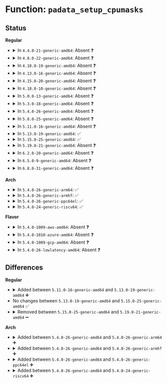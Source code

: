 # Function: <code>padata_setup_cpumasks</code>

## Status
<b>Regular</b>
<ul>
<li>
<details>
<summary>In <code>4.4.0-21-generic-amd64</code>: Absent ❓</summary>

```json
{
  "name": "padata_setup_cpumasks",
  "collision_type": "Unique Static",
  "inline_type": "Full",
  "funcs": [
    {
      "addr": 18446744071580459733,
      "name": "padata_setup_cpumasks",
      "external": false,
      "loc": "kernel/padata.c:350",
      "file": "kernel/padata.c",
      "inline": "not declared, inlined",
      "caller_inline": [
        "kernel/padata.c:padata_alloc_pd"
      ],
      "caller_func": []
    }
  ],
  "symbols": []
}
```
</details>
</li>
<li>
<details>
<summary>In <code>4.8.0-22-generic-amd64</code>: Absent ❓</summary>

```json
{
  "name": "padata_setup_cpumasks",
  "collision_type": "Unique Static",
  "inline_type": "Full",
  "funcs": [
    {
      "addr": 18446744071580535194,
      "name": "padata_setup_cpumasks",
      "external": false,
      "loc": "kernel/padata.c:350",
      "file": "kernel/padata.c",
      "inline": "not declared, inlined",
      "caller_inline": [
        "kernel/padata.c:padata_alloc_pd"
      ],
      "caller_func": []
    }
  ],
  "symbols": []
}
```
</details>
</li>
<li>
<details>
<summary>In <code>4.10.0-19-generic-amd64</code>: Absent ❓</summary>

```json
{
  "name": "padata_setup_cpumasks",
  "collision_type": "Unique Static",
  "inline_type": "Full",
  "funcs": [
    {
      "addr": 18446744071580597957,
      "name": "padata_setup_cpumasks",
      "external": false,
      "loc": "kernel/padata.c:347",
      "file": "kernel/padata.c",
      "inline": "not declared, inlined",
      "caller_inline": [
        "kernel/padata.c:padata_alloc_pd"
      ],
      "caller_func": []
    }
  ],
  "symbols": []
}
```
</details>
</li>
<li>
<details>
<summary>In <code>4.13.0-16-generic-amd64</code>: Absent ❓</summary>

```json
{
  "name": "padata_setup_cpumasks",
  "collision_type": "Unique Static",
  "inline_type": "Full",
  "funcs": [
    {
      "addr": 18446744071580627749,
      "name": "padata_setup_cpumasks",
      "external": false,
      "loc": "kernel/padata.c:343",
      "file": "kernel/padata.c",
      "inline": "not declared, inlined",
      "caller_inline": [
        "kernel/padata.c:padata_alloc_pd"
      ],
      "caller_func": []
    }
  ],
  "symbols": []
}
```
</details>
</li>
<li>
<details>
<summary>In <code>4.15.0-20-generic-amd64</code>: Absent ❓</summary>

```json
{
  "name": "padata_setup_cpumasks",
  "collision_type": "Unique Static",
  "inline_type": "Full",
  "funcs": [
    {
      "addr": 18446744071580708730,
      "name": "padata_setup_cpumasks",
      "external": false,
      "loc": "kernel/padata.c:401",
      "file": "kernel/padata.c",
      "inline": "not declared, inlined",
      "caller_inline": [
        "kernel/padata.c:padata_alloc_pd"
      ],
      "caller_func": []
    }
  ],
  "symbols": []
}
```
</details>
</li>
<li>
<details>
<summary>In <code>4.18.0-10-generic-amd64</code>: Absent ❓</summary>

```json
{
  "name": "padata_setup_cpumasks",
  "collision_type": "Unique Static",
  "inline_type": "Full",
  "funcs": [
    {
      "addr": 18446744071580840394,
      "name": "padata_setup_cpumasks",
      "external": false,
      "loc": "kernel/padata.c:402",
      "file": "kernel/padata.c",
      "inline": "not declared, inlined",
      "caller_inline": [
        "kernel/padata.c:padata_alloc_pd"
      ],
      "caller_func": []
    }
  ],
  "symbols": []
}
```
</details>
</li>
<li>
<details>
<summary>In <code>5.0.0-13-generic-amd64</code>: Absent ❓</summary>

```json
{
  "name": "padata_setup_cpumasks",
  "collision_type": "Unique Static",
  "inline_type": "Full",
  "funcs": [
    {
      "addr": 18446744071580909338,
      "name": "padata_setup_cpumasks",
      "external": false,
      "loc": "kernel/padata.c:402",
      "file": "kernel/padata.c",
      "inline": "not declared, inlined",
      "caller_inline": [
        "kernel/padata.c:padata_alloc_pd"
      ],
      "caller_func": []
    }
  ],
  "symbols": []
}
```
</details>
</li>
<li>
<details>
<summary>In <code>5.3.0-18-generic-amd64</code>: Absent ❓</summary>

```json
{
  "name": "padata_setup_cpumasks",
  "collision_type": "Unique Static",
  "inline_type": "Full",
  "funcs": [
    {
      "addr": 18446744071581007269,
      "name": "padata_setup_cpumasks",
      "external": false,
      "loc": "kernel/padata.c:414",
      "file": "kernel/padata.c",
      "inline": "not declared, inlined",
      "caller_inline": [
        "kernel/padata.c:padata_alloc_pd"
      ],
      "caller_func": []
    }
  ],
  "symbols": []
}
```
</details>
</li>
<li>
<details>
<summary>In <code>5.4.0-26-generic-amd64</code>: Absent ❓</summary>

```json
{
  "name": "padata_setup_cpumasks",
  "collision_type": "Unique Static",
  "inline_type": "Selective",
  "funcs": [
    {
      "addr": 18446744071581061968,
      "name": "padata_setup_cpumasks",
      "external": false,
      "loc": "kernel/padata.c:353",
      "file": "kernel/padata.c",
      "inline": "not declared, inlined",
      "caller_inline": [],
      "caller_func": [
        "kernel/padata.c:padata_set_cpumask"
      ]
    }
  ],
  "symbols": [
    {
      "addr": 18446744071581061968,
      "name": "padata_setup_cpumasks.isra.0",
      "section": ".text",
      "bind": "STB_LOCAL",
      "size": 104
    }
  ]
}
```
</details>
</li>
<li>
<details>
<summary>In <code>5.8.0-25-generic-amd64</code>: Absent ❓</summary>

```json
{
  "name": "padata_setup_cpumasks",
  "collision_type": "Unique Static",
  "inline_type": "Full",
  "funcs": [
    {
      "addr": 18446744071581244875,
      "name": "padata_setup_cpumasks",
      "external": false,
      "loc": "kernel/padata.c:428",
      "file": "kernel/padata.c",
      "inline": "not declared, inlined",
      "caller_inline": [
        "kernel/padata.c:__padata_set_cpumasks"
      ],
      "caller_func": []
    }
  ],
  "symbols": []
}
```
</details>
</li>
<li>
<details>
<summary>In <code>5.11.0-16-generic-amd64</code>: Absent ❓</summary>

```json
{
  "name": "padata_setup_cpumasks",
  "collision_type": "Unique Static",
  "inline_type": "Full",
  "funcs": [
    {
      "addr": 18446744071581287662,
      "name": "padata_setup_cpumasks",
      "external": false,
      "loc": "kernel/padata.c:424",
      "file": "kernel/padata.c",
      "inline": "not declared, inlined",
      "caller_inline": [
        "kernel/padata.c:padata_alloc",
        "kernel/padata.c:__padata_set_cpumasks"
      ],
      "caller_func": []
    }
  ],
  "symbols": []
}
```
</details>
</li>
<li>
<details>
<summary>In <code>5.13.0-19-generic-amd64</code>: ✅</summary>

```c
int padata_setup_cpumasks(struct padata_instance * pinst)
```

```json
{
  "name": "padata_setup_cpumasks",
  "collision_type": "Unique Static",
  "inline_type": "No",
  "funcs": [
    {
      "addr": 18446744071581302976,
      "name": "padata_setup_cpumasks",
      "external": false,
      "loc": "kernel/padata.c:424",
      "file": "kernel/padata.c",
      "inline": "seen, unknown",
      "caller_inline": [],
      "caller_func": [
        "kernel/padata.c:padata_alloc",
        "kernel/padata.c:padata_set_cpumask"
      ]
    }
  ],
  "symbols": [
    {
      "addr": 18446744071581302976,
      "name": "padata_setup_cpumasks",
      "section": ".text",
      "bind": "STB_LOCAL",
      "size": 102
    }
  ]
}
```
</details>
</li>
<li>
<details>
<summary>In <code>5.15.0-25-generic-amd64</code>: ✅</summary>

```c
int padata_setup_cpumasks(struct padata_instance * pinst)
```

```json
{
  "name": "padata_setup_cpumasks",
  "collision_type": "Unique Static",
  "inline_type": "No",
  "funcs": [
    {
      "addr": 18446744071581547568,
      "name": "padata_setup_cpumasks",
      "external": false,
      "loc": "kernel/padata.c:411",
      "file": "kernel/padata.c",
      "inline": "seen, unknown",
      "caller_inline": [],
      "caller_func": [
        "kernel/padata.c:padata_alloc",
        "kernel/padata.c:padata_set_cpumask"
      ]
    }
  ],
  "symbols": [
    {
      "addr": 18446744071581547568,
      "name": "padata_setup_cpumasks",
      "section": ".text",
      "bind": "STB_LOCAL",
      "size": 102
    }
  ]
}
```
</details>
</li>
<li>
<details>
<summary>In <code>5.19.0-21-generic-amd64</code>: Absent ❓</summary>

```json
{
  "name": "padata_setup_cpumasks",
  "collision_type": "Unique Static",
  "inline_type": "Full",
  "funcs": [
    {
      "addr": 18446744071581903179,
      "name": "padata_setup_cpumasks",
      "external": false,
      "loc": "kernel/padata.c:411",
      "file": "kernel/padata.c",
      "inline": "not declared, inlined",
      "caller_inline": [
        "kernel/padata.c:padata_alloc",
        "kernel/padata.c:padata_set_cpumask"
      ],
      "caller_func": []
    }
  ],
  "symbols": []
}
```
</details>
</li>
<li>
<details>
<summary>In <code>6.2.0-20-generic-amd64</code>: Absent ❓</summary>

```json
{
  "name": "padata_setup_cpumasks",
  "collision_type": "Unique Static",
  "inline_type": "Full",
  "funcs": [
    {
      "addr": 18446744071582337125,
      "name": "padata_setup_cpumasks",
      "external": false,
      "loc": "kernel/padata.c:424",
      "file": "kernel/padata.c",
      "inline": "not declared, inlined",
      "caller_inline": [
        "kernel/padata.c:padata_alloc",
        "kernel/padata.c:padata_set_cpumask"
      ],
      "caller_func": []
    }
  ],
  "symbols": []
}
```
</details>
</li>
<li>
<details>
<summary>In <code>6.5.0-9-generic-amd64</code>: Absent ❓</summary>

```json
{
  "name": "padata_setup_cpumasks",
  "collision_type": "Unique Static",
  "inline_type": "Full",
  "funcs": [
    {
      "addr": 18446744071582538653,
      "name": "padata_setup_cpumasks",
      "external": false,
      "loc": "kernel/padata.c:424",
      "file": "kernel/padata.c",
      "inline": "not declared, inlined",
      "caller_inline": [
        "kernel/padata.c:padata_alloc",
        "kernel/padata.c:padata_set_cpumask"
      ],
      "caller_func": []
    }
  ],
  "symbols": []
}
```
</details>
</li>
<li>
<details>
<summary>In <code>6.8.0-31-generic-amd64</code>: Absent ❓</summary>

```json
{
  "name": "padata_setup_cpumasks",
  "collision_type": "Unique Static",
  "inline_type": "Full",
  "funcs": [
    {
      "addr": 18446744071582707804,
      "name": "padata_setup_cpumasks",
      "external": false,
      "loc": "kernel/padata.c:424",
      "file": "kernel/padata.c",
      "inline": "not declared, inlined",
      "caller_inline": [
        "kernel/padata.c:padata_alloc",
        "kernel/padata.c:padata_set_cpumask"
      ],
      "caller_func": []
    }
  ],
  "symbols": []
}
```
</details>
</li>
</ul>
<b>Arch</b>
<ul>
<li>
<details>
<summary>In <code>5.4.0-26-generic-arm64</code>: ✅</summary>

```c
int padata_setup_cpumasks(struct padata_instance * pinst)
```

```json
{
  "name": "padata_setup_cpumasks",
  "collision_type": "Unique Static",
  "inline_type": "No",
  "funcs": [
    {
      "addr": 18446603336492420792,
      "name": "padata_setup_cpumasks",
      "external": false,
      "loc": "kernel/padata.c:353",
      "file": "kernel/padata.c",
      "inline": "seen, unknown",
      "caller_inline": [],
      "caller_func": [
        "kernel/padata.c:padata_set_cpumask",
        "kernel/padata.c:padata_set_cpumask"
      ]
    }
  ],
  "symbols": [
    {
      "addr": 18446603336492420792,
      "name": "padata_setup_cpumasks",
      "section": ".text",
      "bind": "STB_LOCAL",
      "size": 100
    }
  ]
}
```
</details>
</li>
<li>
<details>
<summary>In <code>5.4.0-26-generic-armhf</code>: ✅</summary>

```c
int padata_setup_cpumasks(struct padata_instance * pinst)
```

```json
{
  "name": "padata_setup_cpumasks",
  "collision_type": "Unique Static",
  "inline_type": "No",
  "funcs": [
    {
      "addr": 3226304664,
      "name": "padata_setup_cpumasks",
      "external": false,
      "loc": "kernel/padata.c:353",
      "file": "kernel/padata.c",
      "inline": "seen, unknown",
      "caller_inline": [],
      "caller_func": [
        "kernel/padata.c:padata_set_cpumask",
        "kernel/padata.c:padata_set_cpumask"
      ]
    }
  ],
  "symbols": [
    {
      "addr": 3226304664,
      "name": "padata_setup_cpumasks",
      "section": ".text",
      "bind": "STB_LOCAL",
      "size": 88
    }
  ]
}
```
</details>
</li>
<li>
<details>
<summary>In <code>5.4.0-26-generic-ppc64el</code>: ✅</summary>

```c
int padata_setup_cpumasks(struct padata_instance * pinst)
```

```json
{
  "name": "padata_setup_cpumasks",
  "collision_type": "Unique Static",
  "inline_type": "No",
  "funcs": [
    {
      "addr": 13835058055285690928,
      "name": "padata_setup_cpumasks",
      "external": false,
      "loc": "kernel/padata.c:353",
      "file": "kernel/padata.c",
      "inline": "seen, unknown",
      "caller_inline": [],
      "caller_func": [
        "kernel/padata.c:padata_set_cpumask",
        "kernel/padata.c:padata_set_cpumask"
      ]
    }
  ],
  "symbols": [
    {
      "addr": 13835058055285690928,
      "name": "padata_setup_cpumasks",
      "section": ".text",
      "bind": "STB_LOCAL",
      "size": 148
    }
  ]
}
```
</details>
</li>
<li>
<details>
<summary>In <code>5.4.0-24-generic-riscv64</code>: ✅</summary>

```c
int padata_setup_cpumasks(struct padata_instance * pinst)
```

```json
{
  "name": "padata_setup_cpumasks",
  "collision_type": "Unique Static",
  "inline_type": "No",
  "funcs": [
    {
      "addr": 18446743936272507552,
      "name": "padata_setup_cpumasks",
      "external": false,
      "loc": "kernel/padata.c:353",
      "file": "kernel/padata.c",
      "inline": "seen, unknown",
      "caller_inline": [],
      "caller_func": [
        "kernel/padata.c:padata_alloc_possible",
        "kernel/padata.c:padata_set_cpumask",
        "kernel/padata.c:padata_set_cpumask"
      ]
    }
  ],
  "symbols": [
    {
      "addr": 18446743936272507552,
      "name": "padata_setup_cpumasks",
      "section": ".text",
      "bind": "STB_LOCAL",
      "size": 142
    }
  ]
}
```
</details>
</li>
</ul>
<b>Flavor</b>
<ul>
<li>
<details>
<summary>In <code>5.4.0-1009-aws-amd64</code>: Absent ❓</summary>

```json
{
  "name": "padata_setup_cpumasks",
  "collision_type": "Unique Static",
  "inline_type": "Selective",
  "funcs": [
    {
      "addr": 18446744071581030816,
      "name": "padata_setup_cpumasks",
      "external": false,
      "loc": "kernel/padata.c:353",
      "file": "kernel/padata.c",
      "inline": "not declared, inlined",
      "caller_inline": [],
      "caller_func": [
        "kernel/padata.c:padata_set_cpumask"
      ]
    }
  ],
  "symbols": [
    {
      "addr": 18446744071581030816,
      "name": "padata_setup_cpumasks.isra.0",
      "section": ".text",
      "bind": "STB_LOCAL",
      "size": 104
    }
  ]
}
```
</details>
</li>
<li>
<details>
<summary>In <code>5.4.0-1010-azure-amd64</code>: Absent ❓</summary>

```json
{
  "name": "padata_setup_cpumasks",
  "collision_type": "Unique Static",
  "inline_type": "Selective",
  "funcs": [
    {
      "addr": 18446744071580976896,
      "name": "padata_setup_cpumasks",
      "external": false,
      "loc": "kernel/padata.c:353",
      "file": "kernel/padata.c",
      "inline": "not declared, inlined",
      "caller_inline": [],
      "caller_func": [
        "kernel/padata.c:padata_set_cpumask"
      ]
    }
  ],
  "symbols": [
    {
      "addr": 18446744071580976896,
      "name": "padata_setup_cpumasks.isra.0",
      "section": ".text",
      "bind": "STB_LOCAL",
      "size": 104
    }
  ]
}
```
</details>
</li>
<li>
<details>
<summary>In <code>5.4.0-1009-gcp-amd64</code>: Absent ❓</summary>

```json
{
  "name": "padata_setup_cpumasks",
  "collision_type": "Unique Static",
  "inline_type": "Selective",
  "funcs": [
    {
      "addr": 18446744071581022016,
      "name": "padata_setup_cpumasks",
      "external": false,
      "loc": "kernel/padata.c:353",
      "file": "kernel/padata.c",
      "inline": "not declared, inlined",
      "caller_inline": [],
      "caller_func": [
        "kernel/padata.c:padata_set_cpumask"
      ]
    }
  ],
  "symbols": [
    {
      "addr": 18446744071581022016,
      "name": "padata_setup_cpumasks.isra.0",
      "section": ".text",
      "bind": "STB_LOCAL",
      "size": 104
    }
  ]
}
```
</details>
</li>
<li>
<details>
<summary>In <code>5.4.0-26-lowlatency-amd64</code>: Absent ❓</summary>

```json
{
  "name": "padata_setup_cpumasks",
  "collision_type": "Unique Static",
  "inline_type": "Selective",
  "funcs": [
    {
      "addr": 18446744071581084960,
      "name": "padata_setup_cpumasks",
      "external": false,
      "loc": "kernel/padata.c:353",
      "file": "kernel/padata.c",
      "inline": "not declared, inlined",
      "caller_inline": [],
      "caller_func": [
        "kernel/padata.c:padata_set_cpumask"
      ]
    }
  ],
  "symbols": [
    {
      "addr": 18446744071581084960,
      "name": "padata_setup_cpumasks.isra.0",
      "section": ".text",
      "bind": "STB_LOCAL",
      "size": 104
    }
  ]
}
```
</details>
</li>
</ul>

## Differences
<b>Regular</b>
<ul>
<li>
<details>
<summary>Added between <code>5.11.0-16-generic-amd64</code> and <code>5.13.0-19-generic-amd64</code> ➕</summary>

```c
int padata_setup_cpumasks(struct padata_instance * pinst)
```
</details>
</li>
<li>
No changes between <code>5.13.0-19-generic-amd64</code> and <code>5.15.0-25-generic-amd64</code> ✅
</li>
<li>
<details>
<summary>Removed between <code>5.15.0-25-generic-amd64</code> and <code>5.19.0-21-generic-amd64</code> ➖</summary>

```c
int padata_setup_cpumasks(struct padata_instance * pinst)
```
</details>
</li>
</ul>
<b>Arch</b>
<ul>
<li>
<details>
<summary>Added between <code>5.4.0-26-generic-amd64</code> and <code>5.4.0-26-generic-arm64</code> ➕</summary>

```c
int padata_setup_cpumasks(struct padata_instance * pinst)
```
</details>
</li>
<li>
<details>
<summary>Added between <code>5.4.0-26-generic-amd64</code> and <code>5.4.0-26-generic-armhf</code> ➕</summary>

```c
int padata_setup_cpumasks(struct padata_instance * pinst)
```
</details>
</li>
<li>
<details>
<summary>Added between <code>5.4.0-26-generic-amd64</code> and <code>5.4.0-26-generic-ppc64el</code> ➕</summary>

```c
int padata_setup_cpumasks(struct padata_instance * pinst)
```
</details>
</li>
<li>
<details>
<summary>Added between <code>5.4.0-26-generic-amd64</code> and <code>5.4.0-24-generic-riscv64</code> ➕</summary>

```c
int padata_setup_cpumasks(struct padata_instance * pinst)
```
</details>
</li>
</ul>

